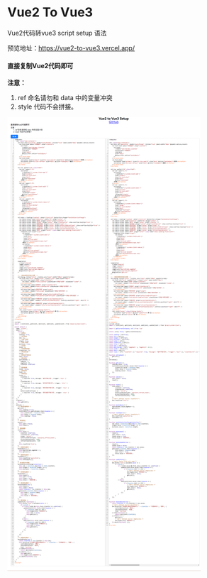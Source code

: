 # Vue2 To Vue3

Vue2代码转vue3 script setup 语法

预览地址：https://vue2-to-vue3.vercel.app/

#### 直接复制Vue2代码即可

**注意：**
1. ref 命名请勿和 data 中的变量冲突
2. style 代码不会拼接。

![img.png](img.png)
